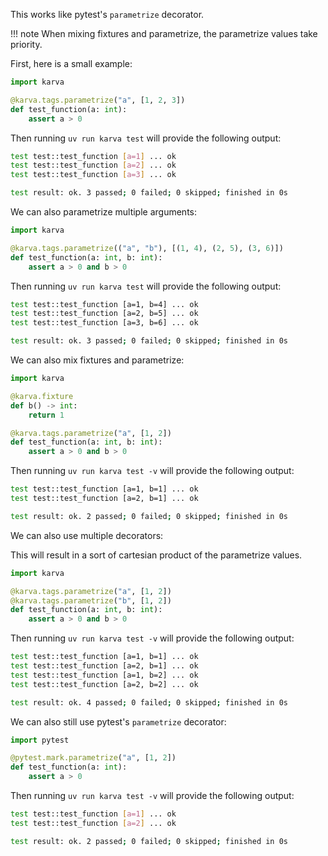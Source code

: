 This works like pytest's `parametrize` decorator.

!!! note
    When mixing fixtures and parametrize, the parametrize values take priority.

First, here is a small example:

```python
import karva

@karva.tags.parametrize("a", [1, 2, 3])
def test_function(a: int):
    assert a > 0
```

Then running `uv run karva test` will provide the following output:

```bash
test test::test_function [a=1] ... ok
test test::test_function [a=2] ... ok
test test::test_function [a=3] ... ok

test result: ok. 3 passed; 0 failed; 0 skipped; finished in 0s

```

We can also parametrize multiple arguments:

```python
import karva

@karva.tags.parametrize(("a", "b"), [(1, 4), (2, 5), (3, 6)])
def test_function(a: int, b: int):
    assert a > 0 and b > 0
```

Then running `uv run karva test` will provide the following output:

```bash
test test::test_function [a=1, b=4] ... ok
test test::test_function [a=2, b=5] ... ok
test test::test_function [a=3, b=6] ... ok

test result: ok. 3 passed; 0 failed; 0 skipped; finished in 0s

```

We can also mix fixtures and parametrize:

```python
import karva

@karva.fixture
def b() -> int:
    return 1

@karva.tags.parametrize("a", [1, 2])
def test_function(a: int, b: int):
    assert a > 0 and b > 0
```

Then running `uv run karva test -v` will provide the following output:

```bash
test test::test_function [a=1, b=1] ... ok
test test::test_function [a=2, b=1] ... ok

test result: ok. 2 passed; 0 failed; 0 skipped; finished in 0s

```

We can also use multiple decorators:

This will result in a sort of cartesian product of the parametrize values.

```python
import karva

@karva.tags.parametrize("a", [1, 2])
@karva.tags.parametrize("b", [1, 2])
def test_function(a: int, b: int):
    assert a > 0 and b > 0
```

Then running `uv run karva test -v` will provide the following output:

```bash
test test::test_function [a=1, b=1] ... ok
test test::test_function [a=2, b=1] ... ok
test test::test_function [a=1, b=2] ... ok
test test::test_function [a=2, b=2] ... ok

test result: ok. 4 passed; 0 failed; 0 skipped; finished in 0s

```

We can also still use pytest's `parametrize` decorator:

```python
import pytest

@pytest.mark.parametrize("a", [1, 2])
def test_function(a: int):
    assert a > 0
```

Then running `uv run karva test -v` will provide the following output:

```bash
test test::test_function [a=1] ... ok
test test::test_function [a=2] ... ok

test result: ok. 2 passed; 0 failed; 0 skipped; finished in 0s

```
